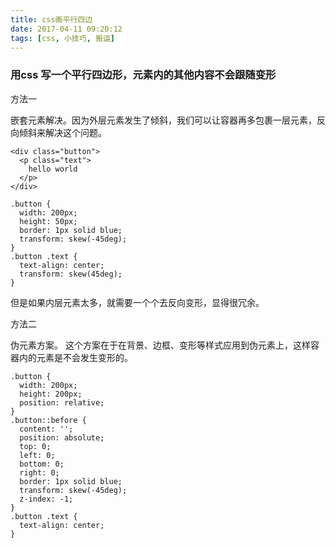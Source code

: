 ```yaml
---
title: css画平行四边
date: 2017-04-11 09:20:12
tags: [css, 小技巧, 搬运]
---
```


### 用css 写一个平行四边形，元素内的其他内容不会跟随变形

方法一 

嵌套元素解决。因为外层元素发生了倾斜，我们可以让容器再多包裹一层元素，反向倾斜来解决这个问题。

```
<div class="button">
  <p class="text">
    hello world
  </p>
</div>
```

```
.button {
  width: 200px;
  height: 50px;
  border: 1px solid blue;
  transform: skew(-45deg);
}
.button .text {
  text-align: center;
  transform: skew(45deg);
}
```
但是如果内层元素太多，就需要一个个去反向变形，显得很冗余。

方法二

伪元素方案。 这个方案在于在背景、边框、变形等样式应用到伪元素上，这样容器内的元素是不会发生变形的。

```
.button {
  width: 200px;
  height: 200px;
  position: relative;
}
.button::before {
  content: '';
  position: absolute;
  top: 0;
  left: 0;
  bottom: 0;
  right: 0;
  border: 1px solid blue;
  transform: skew(-45deg);
  z-index: -1;
}
.button .text {
  text-align: center;
}
```
